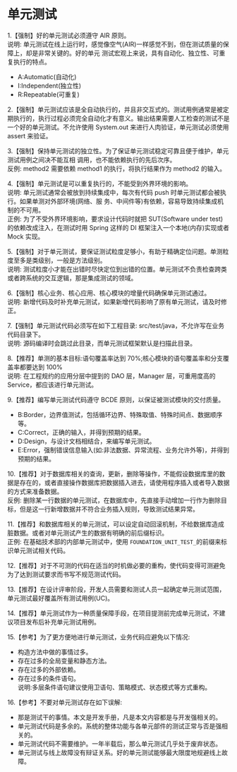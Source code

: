 # 单元测试

1.【强制】好的单元测试必须遵守 AIR 原则。  
说明: 单元测试在线上运行时，感觉像空气(AIR)一样感觉不到，但在测试质量的保障上，却是非常关键的。好的单元 测试宏观上来说，具有自动化、独立性、可重复执行的特点。
* A:Automatic(自动化)
* I:Independent(独立性)
* R:Repeatable(可重复)

2.【强制】单元测试应该是全自动执行的，并且非交互式的。测试用例通常是被定期执行的，执行过程必须完全自动化才有意义。输出结果需要人工检查的测试不是一个好的单元测试。不允许使用 System.out 来进行人肉验证，单元测试必须使用 assert 来验证。

3.【强制】保持单元测试的独立性。为了保证单元测试稳定可靠且便于维护，单元测试用例之间决不能互相 调用，也不能依赖执行的先后次序。  
反例: method2 需要依赖 method1 的执行，将执行结果作为 method2 的输入。

4.【强制】单元测试是可以重复执行的，不能受到外界环境的影响。  
说明: 单元测试通常会被放到持续集成中，每次有代码 push 时单元测试都会被执行。如果单测对外部环境(网络、服 务、中间件等)有依赖，容易导致持续集成机制的不可用。  
正例: 为了不受外界环境影响，要求设计代码时就把 SUT(Software under test) 的依赖改成注入，在测试时用 Spring 这样的 DI 框架注入一个本地(内存)实现或者 Mock 实现。

5.【强制】对于单元测试，要保证测试粒度足够小，有助于精确定位问题。单测粒度至多是类级别，一般是方法级别。  
说明: 测试粒度小才能在出错时尽快定位到出错的位置。单元测试不负责检查跨类或者跨系统的交互逻辑，那是集成测试的领域。

6.【强制】核心业务、核心应用、核心模块的增量代码确保单元测试通过。  
说明: 新增代码及时补充单元测试，如果新增代码影响了原有单元测试，请及时修正。

7.【强制】单元测试代码必须写在如下工程目录: src/test/java，不允许写在业务代码目录下。  
说明: 源码编译时会跳过此目录，而单元测试框架默认是扫描此目录。

8.【推荐】单测的基本目标:语句覆盖率达到 70%;核心模块的语句覆盖率和分支覆盖率都要达到 100%  
说明: 在工程规约的应用分层中提到的 DAO 层，Manager 层，可重用度高的 Service，都应该进行单元测试。

9.【推荐】编写单元测试代码遵守 BCDE 原则，以保证被测试模块的交付质量。 
* B:Border，边界值测试，包括循环边界、特殊取值、特殊时间点、数据顺序等。
* C:Correct，正确的输入，并得到预期的结果。
* D:Design，与设计文档相结合，来编写单元测试。
* E:Error，强制错误信息输入(如:非法数据、异常流程、业务允许外等)，并得到预期的结果。 

10.【推荐】对于数据库相关的查询，更新，删除等操作，不能假设数据库里的数据是存在的，或者直接操作数据库把数据插入进去，请使用程序插入或者导入数据的方式来准备数据。  
反例: 删除某一行数据的单元测试，在数据库中，先直接手动增加一行作为删除目标，但是这一行新增数据并不符合业务插入规则，导致测试结果异常。

11.【推荐】和数据库相关的单元测试，可以设定自动回滚机制，不给数据库造成脏数据。或者对单元测试产生的数据有明确的前后缀标识。  
正例: 在基础技术部的内部单元测试中，使用 `FOUNDATION_UNIT_TEST_`的前缀来标识单元测试相关代码。

12.【推荐】对于不可测的代码在适当的时机做必要的重构，使代码变得可测避免为了达到测试要求而书写不规范测试代码。

13.【推荐】在设计评审阶段，开发人员需要和测试人员一起确定单元测试范围，单元测试最好覆盖所有测试用例(UC)。

14.【推荐】单元测试作为一种质量保障手段，在项目提测前完成单元测试，不建议项目发布后补充单元测试用例。

15.【参考】为了更方便地进行单元测试，业务代码应避免以下情况: 
* 构造方法中做的事情过多。
* 存在过多的全局变量和静态方法。  
* 存在过多的外部依赖。
* 存在过多的条件语句。  
说明:多层条件语句建议使用卫语句、策略模式、状态模式等方式重构。

16.【参考】不要对单元测试存在如下误解:
* 那是测试干的事情。本文是开发手册，凡是本文内容都是与开发强相关的。 
* 单元测试代码是多余的。系统的整体功能与各单元部件的测试正常与否是强相关的。 
* 单元测试代码不需要维护。一年半载后，那么单元测试几乎处于废弃状态。
* 单元测试与线上故障没有辩证关系。好的单元测试能够最大限度地规避线上故障。
